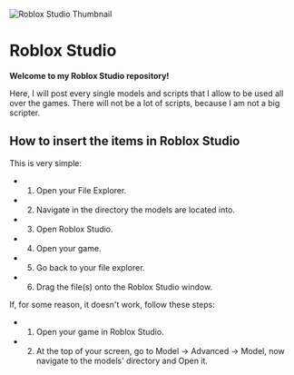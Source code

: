 ![Roblox Studio Thumbnail](https://user-images.githubusercontent.com/118753153/212469784-159b4620-bfc6-4c77-9b27-1508ef66c9d5.jpg)

# Roblox Studio

**Welcome to my Roblox Studio repository!**

Here, I will post every single models and scripts that I allow to be used all over the games.
There will not be a lot of scripts, because I am not a big scripter.

## How to insert the items in Roblox Studio

This is very simple: 
- 1. Open your File Explorer.
- 2. Navigate in the directory the models are located into.
- 3. Open Roblox Studio.
- 4. Open your game.
- 5. Go back to your file explorer.
- 6. Drag the file(s) onto the Roblox Studio window.

If, for some reason, it doesn't work, follow these steps:
- 1. Open your game in Roblox Studio.
- 2. At the top of your screen, go to Model -> Advanced -> Model, now navigate to the models' directory and Open it.
